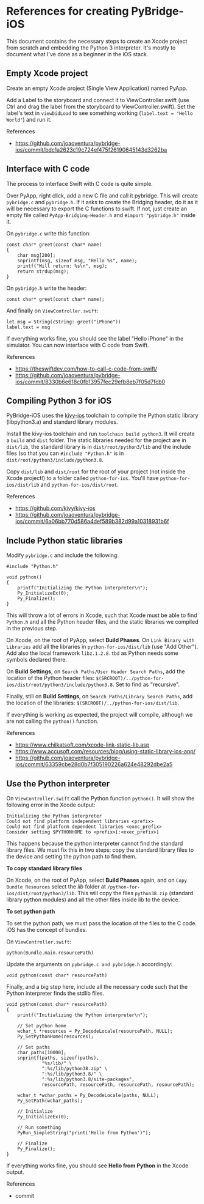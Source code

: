 # References for creating PyBridge-iOS

This document contains the necessary steps to create an Xcode project from scratch and embedding the Python 3 interpreter. It's mostly to document what I've done as a beginner in the iOS stack.


## Empty Xcode project

Create an empty Xcode project (Single View Application) named PyApp.

Add a Label to the storyboard and connect it to ViewController.swift (use Ctrl and drag the label from the storyboard to ViewController.swift). Set the label's text in `viewDidLoad` to see something working (`label.text = "Hello World"`) and run it.

References
- https://github.com/joaoventura/pybridge-ios/commit/bdc1a2623c19c724ef475f26190645143d3262ba


## Interface with C code

The process to interface Swift with C code is quite simple. 

Over PyApp, right click, add a new C file and call it pybridge. This will create `pybridge.c` and `pybridge.h`. If it asks to create the Bridging header, do it as it will be necessary to export the C functions to swift. If not, just create an empty file called `PyApp-Bridging-Header.h` and `#import "pybridge.h"` inside it.

On `pybridge.c` write this function:

```
const char* greet(const char* name)
{
    char msg[200];
    snprintf(msg, sizeof msg, "Hello %s", name);
    printf("Will return: %s\n", msg);
    return strdup(msg);
}
```

On `pybridge.h` write the header:

```
const char* greet(const char* name);
```

And finally on `ViewController.swift`:

```
let msg = String(cString: greet("iPhone"))
label.text = msg
```

If everything works fine, you should see the label "Hello iPhone" in the simulator. You can now interface with C code from Swift.

References
- https://theswiftdev.com/how-to-call-c-code-from-swift/
- https://github.com/joaoventura/pybridge-ios/commit/8330b6e618c0fb13957fec29efb8eb7f05d7fcb0


## Compiling Python 3 for iOS

PyBridge-iOS uses the [kivy-ios](https://github.com/kivy/kivy-ios) toolchain to compile the Python static library (libpython3.a) and standard library modules.

Install the kivy-ios toolchain and run `toolchain build python3`. It will create a `build` and `dist` folder. The static libraries needed for the project are in `dist/lib`, the standard library is in `dist/root/python3/lib` and the include files (so that you can `#include "Python.h"` is in `dist/root/python3/include/python3.8`.

Copy `dist/lib` and `dist/root` for the root of your project (not inside the Xcode project!) to a folder called `python-for-ios`. You'll have `python-for-ios/dist/lib` and `python-for-ios/dist/root`.

References
- https://github.com/kivy/kivy-ios
- https://github.com/joaoventura/pybridge-ios/commit/6a06bb770d586a4def589b382d99a10318931b6f


## Include Python static libraries

Modify `pybridge.c` and include the following:

```
#include "Python.h"

void python()
{
    printf("Initializing the Python interpreter\n");
    Py_InitializeEx(0);
    Py_Finalize();
}
```

This will throw a lot of errors in Xcode, such that Xcode must be able to find `Python.h` and all the Python header files, and the static libraries we compiled in the previous step.

On Xcode, on the root of PyApp, select **Build Phases**. On `Link Binary with Libraries` add all the libraries in `python-for-ios/dist/lib` (use "Add Other"). Add also the local framework `libz.1.2.8.tbd` as Python needs some symbols declared there.

On **Build Settings**, on `Search Paths/User Header Search Paths`, add the location of the Python header files: `$(SRCROOT)/../python-for-ios/dist/root/python3/include/python3.8`. Set to find as "recursive".

Finally, still on **Build Settings**, on `Search Paths/Library Search Paths`, add the location of the libraries: `$(SRCROOT)/../python-for-ios/dist/lib`.

If everything is working as expected, the project will compile, although we are not calling the `python()` function.

References
- https://www.chilkatsoft.com/xcode-link-static-lib.asp
- https://www.accusoft.com/resources/blog/using-static-library-ios-app/
- https://github.com/joaoventura/pybridge-ios/commit/63359cbe28d0b7f305190226a624e48292dbe2a5


## Use the Python interpreter

On `ViewController.swift` call the Python function `python()`. It will show the following error in the Xcode output:

```
Initializing the Python interpreter
Could not find platform independent libraries <prefix>
Could not find platform dependent libraries <exec_prefix>
Consider setting $PYTHONHOME to <prefix>[:<exec_prefix>]
```

This happens because the python interpreter cannot find the standard library files. We must fix this in two steps: copy the standard library files to the device and setting the python path to find them.

**To copy standard library files**

On Xcode, on the root of PyApp, select **Build Phases** again, and on `Copy Bundle Resources` select the *lib* folder at `/python-for-ios/dist/root/python3/lib`. This will copy the files `python38.zip` (standard library python modules) and all the other files inside lib to the device.

**To set python path**

To set the python path, we must pass the location of the files to the C code. iOS has the concept of bundles. 

On `ViewController.swift`:

```
python(Bundle.main.resourcePath)
```

Update the arguments on `pybridge.c and pybridge.h` accordingly:

```
void python(const char* resourcePath)
```

Finally, and a big step here, include all the necessary code such that the Python interpreter finds the stdlib files.

```
void python(const char* resourcePath)
{
    printf("Initializing the Python interpreter\n");
    
    // Set python home
    wchar_t *resources = Py_DecodeLocale(resourcePath, NULL);
    Py_SetPythonHome(resources);
    
    // Set paths
    char paths[10000];
    snprintf(paths, sizeof(paths),
             "%s/lib/" \
             ":%s/lib/python38.zip" \
             ":%s/lib/python3.8/" \
             ":%s/lib/python3.8/site-packages",
             resourcePath, resourcePath, resourcePath, resourcePath);
    
    wchar_t *wchar_paths = Py_DecodeLocale(paths, NULL);
    Py_SetPath(wchar_paths);
    
    // Initialize
    Py_InitializeEx(0);
    
    // Run something
    PyRun_SimpleString("print('Hello from Python')");
    
    // Finalize
    Py_Finalize();
}
```

If everything works fine, you should see **Hello from Python** in the Xcode output.

References
- commit
